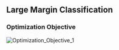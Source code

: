 ## Large Margin Classification
### Optimization Objective

![Optimization_Objective_1](https://i.imgur.com/NE6OuAC.png)

